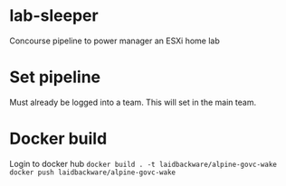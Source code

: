 # lab-sleeper
Concourse pipeline to power manager an ESXi home lab

# Set pipeline
Must already be logged into a team. This will set in the main team.


# Docker build
Login to docker hub
`docker build . -t laidbackware/alpine-govc-wake`
`docker push laidbackware/alpine-govc-wake`